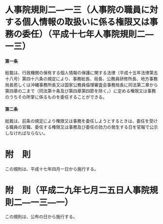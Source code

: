 # 人事院規則二―一三（人事院の職員に対する個人情報の取扱いに係る権限又は事務の委任）（平成十七年人事院規則二―一三）
#### 第一条
総裁は、行政機関の保有する個人情報の保護に関する法律（平成十五年法律第五十八号）第四十六条の規定により、事務総長、局長、公務員研修所長、地方事務局長若しくは沖縄事務所長又は国家公務員倫理審査会事務局長に同法第二章から第四章の二まで（同法第十条及び第四章第四節を除く。）に定める権限又は事務のうちその所掌に係るものを委任することができる。
#### 第二条
総裁は、前条の規定により権限又は事務を委任しようとするときは、委任を受ける職員の官職、委任する権限又は事務及び委任の効力の発生する日を官報で公示しなければならない。
# 附　則
この規則は、平成十七年四月一日から施行する。
# 附　則（平成二九年七月二五日人事院規則二―一三―一）
この規則は、公布の日から施行する。
